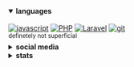 <details open>
<summary><b>languages</b></summary>
<br>
<!-- <a href="#"><img src="https://i.imgur.com/aE3bj6X.png" alt='html5' height='26px'></a>
<a href="#"><img src="https://i.imgur.com/S0Iprni.png" alt='css3' height='26px'></a> -->
<!-- <a href="#"><img src="https://i.imgur.com/t7BYSKe.png" alt='sass' height='26px'></a> -->
<a href="#"><img src="https://i.imgur.com/r2mqDzW.png" alt='javascript' height='26px'></a>
<!-- <a href="#"><img src="https://i.imgur.com/7a4FXbu.png" alt='react' height='26px'></a>
<a href="#"><img src="https://i.imgur.com/X8YrqqI.png" alt='gatsby' height='26px'></a>
<a href="#"><img src="https://i.imgur.com/ICcnSDY.png" alt='graphQL' height='26px'></a>
<a href="#"><img src="https://i.imgur.com/yqQWM4Y.png" alt='node.js' height='26px'></a>
<a href="#"><img src="https://i.imgur.com/TAe1i3i.png" alt='deno' height='26px'></a>
<a href="#"><img src="https://i.imgur.com/v7H2uW1.png" alt='sql' height='26px'></a>
<a href="#"><img src="https://i.imgur.com/MZXYfIY.png" alt='mysql' height='26px'></a>
<a href="#"><img src="https://i.imgur.com/zhaqUsk.png" alt='mongoDB' height='26px'></a><br> -->
<a href="#"><img src="https://upload.wikimedia.org/wikipedia/commons/2/27/PHP-logo.svg" alt='PHP' height='26px'></a>
<a href="#"><img src="https://upload.wikimedia.org/wikipedia/commons/3/3d/LaravelLogo.png" alt='Laravel' height='26px'></a>
<!-- <a href="#"><img src="https://i.imgur.com/7eUUs1C.png" alt='cpp' height='26px'></a> -->
<!-- <a href="#"><img src="https://i.imgur.com/cn9vM7W.png" alt='c' height='26px'></a> -->
<!-- <a href="#"><img src="https://i.imgur.com/pk25lOJ.png" alt='visual studio code' height='26px'></a> -->
<a href="#"><img src="https://i.imgur.com/8GoGwa2.png" alt='git' height='26px'></a>
<!-- <a href="#"><img src="https://i.imgur.com/S4efLO7.png" alt='github' height='26px'></a> -->
<br>
<sup>definetely not superficial</sup>
</details>

<details>
<summary><b>social media</b></summary>
<br>
<a href="https://github.com/reihanboo"><img src="https://i.imgur.com/2YVUmzw.png" alt='github' height='26px'></a>
<!-- <a href="https://twitter.com/repetitiveblue"><img src="https://i.imgur.com/QB6RXZM.png" alt='twitter' height='26px'></a> -->
<a href="https://stackoverflow.com/users/17724474"><img src="https://i.imgur.com/UPaTXgB.png" alt='stackoverflow' height='26px'></a>
<a href="https://www.youtube.com/channel/UCG30ADu-lMYQeq2zrL__bQg"><img src="https://i.imgur.com/SJuuB3k.png" alt='youtube' height='26px'></a>
<!-- <a href="https://discord.com/users/674994297644384257"><img src="https://i.imgur.com/ZbAGnEk.png" alt='discord' height='26px'></a> -->
</details>

<details>
<summary><b>stats</b></summary>
<br>
<img src="https://raw.githubusercontent.com/repetitiveblue/repetitiveblue/master/profile-summary-card-output/solarized/3-stats.svg">
<img src="https://raw.githubusercontent.com/repetitiveblue/repetitiveblue/master/profile-summary-card-output/solarized/4-productive-time.svg">
</details>
